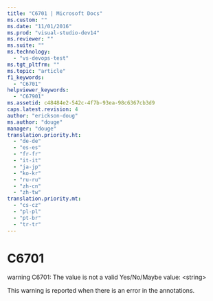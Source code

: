 ```yaml
---
title: "C6701 | Microsoft Docs"
ms.custom: ""
ms.date: "11/01/2016"
ms.prod: "visual-studio-dev14"
ms.reviewer: ""
ms.suite: ""
ms.technology: 
  - "vs-devops-test"
ms.tgt_pltfrm: ""
ms.topic: "article"
f1_keywords: 
  - "C6701"
helpviewer_keywords: 
  - "C67901"
ms.assetid: c48484e2-542c-4f7b-93ea-98c6367cb3d9
caps.latest.revision: 4
author: "erickson-doug"
ms.author: "douge"
manager: "douge"
translation.priority.ht: 
  - "de-de"
  - "es-es"
  - "fr-fr"
  - "it-it"
  - "ja-jp"
  - "ko-kr"
  - "ru-ru"
  - "zh-cn"
  - "zh-tw"
translation.priority.mt: 
  - "cs-cz"
  - "pl-pl"
  - "pt-br"
  - "tr-tr"
---
```

# C6701
warning C6701: The value is not a valid Yes/No/Maybe value: \<string>  
  
 This warning is reported when there is an error in the annotations.